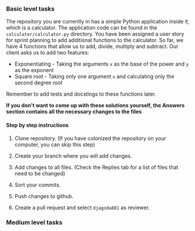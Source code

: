 ### Basic level tasks

The repository you are currently in has a simple Python application inside it, which is a calculator. The application code can be found in the `calculator/calculator.py` directory. You have been assigned a user story for sprint planning to add additional functions to the calculator. So far, we have 4 functions that allow us to add, divide, multiply and subtract. Our client asks us to add two features:
- Exponentiating - Taking the arguments `x` as the base of the power and `y` as the exponent
- Square root - Taking only one argument `x` and calculating only the second degree root

Remember to add tests and docstings to these functions later.

**If you don't want to come up with these solutions yourself, the Answers section contains all the necessary changes to the files**

#### Step by step instructions

1. Clone repository. (If you have colonized the repository on your computer, you can skip this step)

2. Create your branch where you will add changes.

3. Add changes to all files. (Check the Replies tab for a list of files that need to be changed)

4. Sort your commits.

5. Push changes to github.

6. Create a pull request and select `djagoda881` as reviewer.


### Medium level tasks
